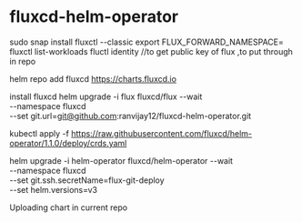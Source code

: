 # fluxcd-helm-operator
sudo snap install fluxctl --classic
export FLUX_FORWARD_NAMESPACE=<flux-ns>
fluxctl list-workloads
fluctl identity  //to get public key of flux ,to put through in repo

helm repo add fluxcd https://charts.fluxcd.io

install fluxcd 
helm upgrade -i flux fluxcd/flux --wait \
--namespace fluxcd \
--set git.url=git@github.com:ranvijay12/fluxcd-helm-operator.git

kubectl apply -f https://raw.githubusercontent.com/fluxcd/helm-operator/1.1.0/deploy/crds.yaml

helm upgrade -i helm-operator fluxcd/helm-operator --wait \
--namespace fluxcd \
--set git.ssh.secretName=flux-git-deploy \
--set helm.versions=v3

Uploading chart in current repo








